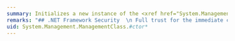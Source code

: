 ```yaml
---
summary: Initializes a new instance of the <xref href="System.Management.ManagementClass"></xref> class.
remarks: "## .NET Framework Security  \n Full trust for the immediate caller. This member cannot be used by partially trusted code. For more information, see [Using Libraries from Partially Trusted Code](~/docs/framework/misc/using-libraries-from-partially-trusted-code.md)."
uid: System.Management.ManagementClass.#ctor*
---
```

